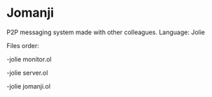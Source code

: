 # Jomanji
P2P messaging system made with other colleagues. 
Language: Jolie

Files order:

-jolie monitor.ol

-jolie server.ol

-jolie jomanji.ol 

